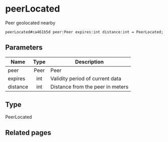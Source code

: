 # peerLocated
Peer geolocated nearby

```
peerLocated#ca461b5d peer:Peer expires:int distance:int = PeerLocated;
```

## Parameters
| Name | Type | Description |
| ---- | :----: | ----------- |
| peer | Peer | Peer |
| expires | int | Validity period of current data |
| distance | int | Distance from the peer in meters |


## Type
PeerLocated

## Related pages
